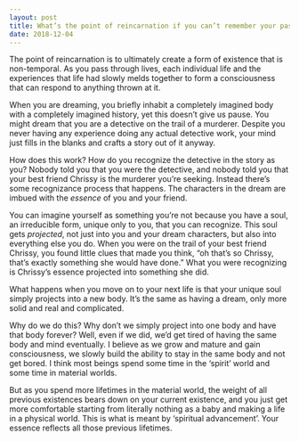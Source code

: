 ```yaml
---
layout: post
title: What’s the point of reincarnation if you can’t remember your past life? What&#39;s the lesson learnt?
date: 2018-12-04
---
```


<p>The point of reincarnation is to ultimately create a form of existence that is non-temporal. As you pass through lives, each individual life and the experiences that life had slowly melds together to form a consciousness that can respond to anything thrown at it.</p><p>When you are dreaming, you briefly inhabit a completely imagined body with a completely imagined history, yet this doesn’t give us pause. You might dream that you are a detective on the trail of a murderer. Despite you never having any experience doing any actual detective work, your mind just fills in the blanks and crafts a story out of it anyway.</p><p>How does this work? How do you recognize the detective in the story as you? Nobody told you that you were the detective, and nobody told you that your best friend Chrissy is the murderer you’re seeking. Instead there’s some recognizance process that happens. The characters in the dream are imbued with the <i>essence</i> of you and your friend.</p><p>You can imagine yourself as something you’re not because you have a soul, an irreducible form, unique only to you, that you can recognize. This soul gets <i>projected</i>, not just into you and your dream characters, but also into everything else you do. When you were on the trail of your best friend Chrissy, you found little clues that made you think, “oh that’s so Chrissy, that’s exactly something she would have done.” What you were recognizing is Chrissy’s essence projected into something she did.</p><p>What happens when you move on to your next life is that your unique soul simply projects into a new body. It’s the same as having a dream, only more solid and real and complicated.</p><p>Why do we do this? Why don’t we simply project into one body and have that body forever? Well, even if we did, we’d get tired of having the same body and mind eventually. I believe as we grow and mature and gain consciousness, we slowly build the ability to stay in the same body and not get bored. I think most beings spend some time in the ‘spirit’ world and some time in material worlds.</p><p>But as you spend more lifetimes in the material world, the weight of all previous existences bears down on your current existence, and you just get more comfortable starting from literally nothing as a baby and making a life in a physical world. This is what is meant by ‘spiritual advancement’. Your essence reflects all those previous lifetimes.</p>
